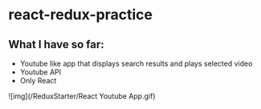# react-redux-practice
## What I have so far:
 * Youtube like app that displays search results and plays selected video
  * Youtube API
  * Only React

![img](/ReduxStarter/React Youtube App.gif)
